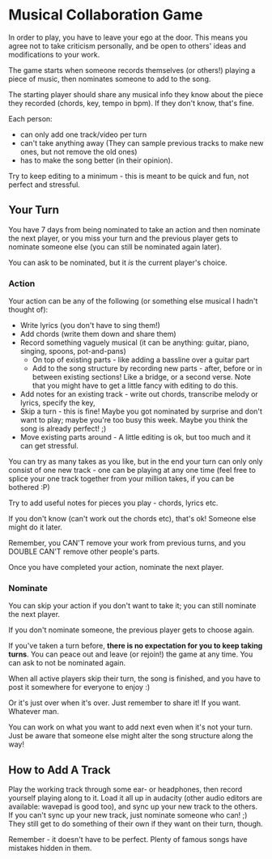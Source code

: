 # Musical Collaboration Game

In order to play, you have to leave your ego at the door.
This means you agree not to take criticism personally, and be open to others' ideas and modifications to your work.

The game starts when someone records themselves (or others!) playing a piece of music, then nominates someone to add to the song.

The starting player should share any musical info they know about the piece they recorded (chords, key, tempo in bpm). If they don't know, that's fine.


Each person: 
* can only add one track/video per turn
* can't take anything away
 (They can sample previous tracks to make new ones, but not remove the old ones)
* has to make the song better (in their opinion). 

Try to keep editing to a minimum - this is meant to be quick and fun, not perfect and stressful.


## Your Turn

You have 7 days from being nominated to take an action and then nominate the next player, or you miss your turn and the previous player gets to nominate someone else (you can still be nominated again later).

You can ask to be nominated, but it *is* the current player's choice.

### Action

Your action can be any of the following (or something else musical I hadn't thought of):

* Write lyrics (you don't have to sing them!)
* Add chords (write them down and share them)
* Record something vaguely musical (it can be anything: guitar, piano, singing, spoons, pot-and-pans)
    - On top of existing parts - like adding a bassline over a guitar part
    - Add to the song structure by recording new parts - after, before or in between existing sections! Like a bridge, or a second verse. Note that you might have to get a little fancy with editing to do this.
* Add notes for an existing track - write out chords, transcribe melody or lyrics, specify the key, 
* Skip a turn - this is fine! Maybe you got nominated by surprise and don't want to play; maybe you're too busy this week. Maybe you think the song is already perfect! ;)
* Move existing parts around - A little editing is ok, but too much and it can get stressful.

You can try as many takes as you like, but in the end your turn can only only consist of one new track - one can be playing at any one time (feel free to splice your one track together from your million takes, if you can be bothered :P)

Try to add useful notes for pieces you play - chords, lyrics etc. 

If you don't know (can't work out the chords etc), that's ok! Someone else might do it later.


Remember, you CAN'T remove your work from previous turns, and you DOUBLE CAN'T remove other people's parts.

Once you have completed your action, nominate the next player.


### Nominate

You can skip your action if you don't want to take it; you can still nominate the next player.

If you don't nominate someone, the previous player gets to choose again.

If you've taken a turn before, **there is no expectation for you to keep taking turns**. You can peace out and leave (or rejoin!) the game at any time.
You can ask to not be nominated again. 

When all active players skip their turn, the song is finished, and you have to post it somewhere for everyone to enjoy :)

Or it's just over when it's over. Just remember to share it! If you want. Whatever man.


You can work on what you want to add next even when it's not your turn. Just be aware that someone else might alter the song structure along the way!

## How to Add A Track

Play the working track through some ear- or headphones, then record yourself playing along to it.
Load it all up in audacity (other audio editors are available: wavepad is good too), and sync up your new track to the others.
If you can't sync up your new track, just nominate someone who can! ;) They still get to do something of their own if they want on their turn, though.

Remember - it doesn't have to be perfect. Plenty of famous songs have mistakes hidden in them.

